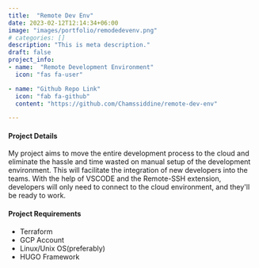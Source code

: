 ```yaml
---
title:  "Remote Dev Env"
date: 2023-02-12T12:14:34+06:00
image: "images/portfolio/remodedevenv.png"
# categories: []
description: "This is meta description."
draft: false
project_info:
- name:  "Remote Development Environment"
  icon: "fas fa-user"

- name: "Github Repo Link"
  icon: "fab fa-github"
  content: "https://github.com/Chamssiddine/remote-dev-env"

---
```


#### Project Details

My project aims to move the entire development process to the cloud and eliminate the hassle and time wasted on manual setup of the development environment. This will facilitate the integration of new developers into the teams. With the help of VSCODE and the Remote-SSH extension, developers will only need to connect to the cloud environment, and they'll be ready to work.


#### Project Requirements

* Terraform
* GCP Account
* Linux/Unix OS(preferably)
* HUGO Framework